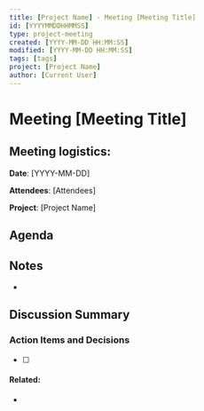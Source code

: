 ```yaml
---
title: [Project Name] - Meeting [Meeting Title]
id: [YYYYMMDDHHMMSS] 
type: project-meeting
created: [YYYY-MM-DD HH:MM:SS] 
modified: [YYYY-MM-DD HH:MM:SS] 
tags: [tags]
project: [Project Name]
author: [Current User]
---
```


# Meeting [Meeting Title]

## Meeting logistics:

**Date**: [YYYY-MM-DD]

**Attendees**: [Attendees]

**Project**: [Project Name]


## Agenda 


## Notes
- 

## Discussion Summary


### Action Items and Decisions
- [ ]

#### Related:
- 

